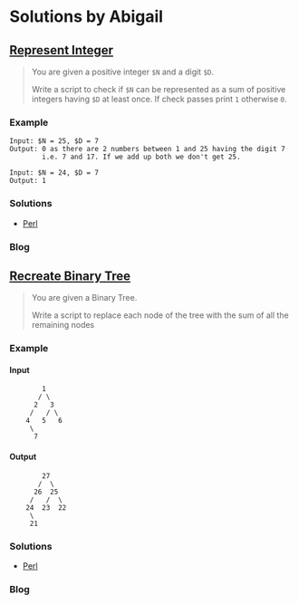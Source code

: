 # Solutions by Abigail
## [Represent Integer](https://perlweeklychallenge.org/blog/perl-weekly-challenge-113/#TASK1)

> You are given a positive integer `$N` and a digit `$D`.
>
> Write a script to check if `$N` can be represented as a sum
> of positive integers having `$D` at least once. If check passes
> print `1` otherwise `0`.

### Example
~~~~
Input: $N = 25, $D = 7
Output: 0 as there are 2 numbers between 1 and 25 having the digit 7
        i.e. 7 and 17. If we add up both we don't get 25.

Input: $N = 24, $D = 7
Output: 1
~~~~

### Solutions
* [Perl](perl/ch-1.pl)

### Blog

## [Recreate Binary Tree](https://perlweeklychallenge.org/blog/perl-weekly-challenge-113/#TASK2)

> You are given a Binary Tree.
> 
> Write a script to replace each node of the tree with the sum of
> all the remaining nodes

### Example
#### Input
~~~~
        1
       / \
      2   3
     /   / \
    4   5   6
     \
      7
~~~~
#### Output
~~~~
        27
       /  \
      26  25
     /   /  \
    24  23  22
     \
     21
~~~~


### Solutions
* [Perl](perl/ch-2.pl)

### Blog
